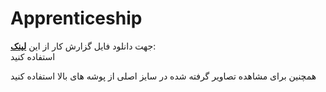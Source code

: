 # Apprenticeship

جهت دانلود فایل گزارش کار از این   [**لینک**](https://github.com/mohder79/Apprenticeship/blob/main/%DA%AF%D8%B2%D8%A7%D8%B1%D8%B4.pdf):<br/> استفاده کنید

همچنین برای مشاهده تصاویر گرفته شده در سایز اصلی از پوشه های بالا استفاده کنید
